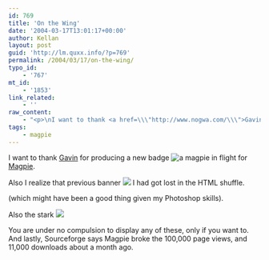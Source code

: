 ```yaml
---
id: 769
title: 'On the Wing'
date: '2004-03-17T13:01:17+00:00'
author: Kellan
layout: post
guid: 'http://lm.quxx.info/?p=769'
permalink: /2004/03/17/on-the-wing/
typo_id:
    - '767'
mt_id:
    - '1853'
link_related:
    - ''
raw_content:
    - "<p>\nI want to thank <a href=\\\"http://www.nogwa.com/\\\">Gavin</a> for producing a new badge <img src=\\\"http://magpierss.sourceforge.net/magpierss-badge.png\\\" alt=\\\"a magpie in flight\\\" /> for <a href=\\\"http://magpierss.sf.net\\\">Magpie</a>.  \n\n</p>\n<p>\nAlso I realize that previous banner <img src=\\\"http://magpierss.sourceforge.net/magpie-banner.gif\\\"> I had got lost in the HTML shuffle. \n\n (which might have been a good thing given my Photoshop skills). \n\nAlso the stark  <img src=\\\"http://magpierss.sourceforge.net/black_grey_magpie_news.gif\\\">\n</p>\n<p>\nYou are under no compulsion to display any of these, only if you want to.  And lastly, Sourceforge says Magpie broke the 100,000 page views, and 11,000 downloads about a month ago.\n</p>"
tags:
    - magpie
---
```


I want to thank [Gavin](http://www.nogwa.com/) for producing a new badge ![a magpie in flight](http://magpierss.sourceforge.net/magpierss-badge.png) for [Magpie](http://magpierss.sf.net).

Also I realize that previous banner ![](http://magpierss.sourceforge.net/magpie-banner.gif) I had got lost in the HTML shuffle.

(which might have been a good thing given my Photoshop skills).

Also the stark ![](http://magpierss.sourceforge.net/black_grey_magpie_news.gif)

You are under no compulsion to display any of these, only if you want to. And lastly, Sourceforge says Magpie broke the 100,000 page views, and 11,000 downloads about a month ago.